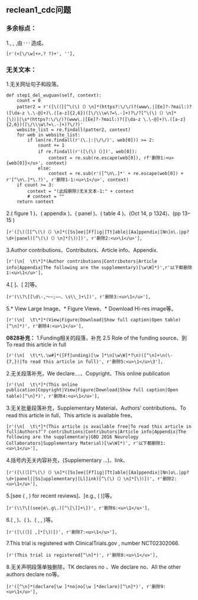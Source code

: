 ## reclean1_cdc问题
### 多余标点：
1., , ,由 <sup>, </sup> <sup>, </sup> <sup>, </sup>造成。

```[r'(<[\/\w]+>,? ?)+', ''],```

### 无关文本：
1.无关网址句子和段落。
```
def step1_del_wuguan(self, context):
    count = 0
    patter2 = r'([\(（][^\(\)（）\n]*(https?:\/\/)?(www\.|[Ee]?-?mail:)?([\da-z \.\-@]+)\.([a-z]{2,6})([\/\\\w\?=\.-]+)?\/?[^\(\)（）\n]*[\)）]|\s*(https?:\/\/)?(www\.|[Ee]?-?mail:)?([\da-z \.\-@]+)\.([a-z]{2,6})([\/\\\w\?=\.-]+)?\/?)'
    website_list = re.findall(patter2, context)
    for web in website_list:
        if len(re.findall(r'(\.|:|\/\/)', web[0])) >= 2:
            count += 1
            if re.findall(r'([\(\)（）])', web[0]):
                context = re.sub(re.escape(web[0]), rf'删除1:<u>{web[0]}</u>', context)
            else:
                context = re.sub(r'([^\n\.]*' + re.escape(web[0]) + r'[^\n\.]*\.?)', r'删除1-1:<u>\1</u>', context)
    if count >= 3:
        context = "(此段删除)无关文本-1:" + context
        # context = ""
    return context
```

2.( figure 1 )、( appendix )、( panel )、( table 4 )、(Oct 14, p 1324)、(pp 13–15 )
```
[r'([\(（][^\(\)（）\n]*([Ss]ee|[Ff]ig|[Tt]able|[Aa]ppendix|[Nn]o\.|pp? \d+|panel)[^\(\)（）\n]*[\)）])', r'删除2:<u>\1</u>'],
```

3.Author contributions、Contributors、Article info、Appendix.
```
[r'(\n[  \t\*]*(Author contributions|Contributors|Article info|Appendix|The following are the supplementary)[\w\W]*)',r'以下都删除1:<u>\1</u>'],
```

4.\[ \]、\[ 2\]等。
```
[r'(\\?\[[\d\-,～~;–—、\s\\_]+\])', r'删除3:<u>\1</u>'],
```

5.*   View Large Image、*   Figure Viewe、*   Download Hi-res image等。
```
[r'(\n[  \t\*]*(View|Figure|Download|Show full caption|Open table)[^\n]*)', r'删除4:<u>\1</u>'],
```

**0828补充：**
1.Funding相关的段落，补充 2.5 Role of the funding source、到To read this article in full
```
[r'(\n[  \t\*\.\w#]*([Ff]unding)[\w ]*\n[\w\W]*?\n)([^\n]+\n(\-{7,})|To read this article in full)', r'删除5:<u>\1</u>\3'],
```

2.无关段落补充，We declare....、Copyright、This online publication
```
[r'(\n[  \t\*]*(This online publication|Copyright|View|Figure|Download|Show full caption|Open table)[^\n]*)', r'删除4:<u>\1</u>'],
```

3.无关批量段落补充，Supplementary Material、Authors’ contributions、To read this article in full、This article is available free、
```
[r'(\n[  \t\*]*(This article is available free|To read this article in full|Authors?’? contributions|Contributors|Article info|Appendix|The following are the supplementary|GBD 2016 Neurology Collaborators|Supplementary Material)[\w\W]*)', r'以下都删除1:<u>\1</u>'],
```

4.括号内无关内容补充，(Supplementary ...)、link、
```
[r'([\(（][^\(\)（）\n]*([Ss]ee|[Ff]ig|[Tt]able|[Aa]ppendix|[Nn]o\.|pp? \d+|panel|[Ss]upplementary|[Ll]ink)[^\(\)（）\n]*[\)）])', r'删除2:<u>\1</u>'],
```

5.\[see ( , ) for recent reviews\]、\[e.g., ( )\]等。
```
[r'(\\?\[(see|e\.g\.)[^\[\]]+\])', r'删除6:<u>\1</u>'],
```

6.( , )、( )、( , , )等。
```
[r'([\(（][ ,]*[\)）])', r'删除7:<u>\1</u>'],
```

7.This trial is registered with ClinicalTrials.gov , number NCT02302066.
```
[r'(This trial is registered[^\n]*)', r'删除8:<u>\1</u>'],
```

8.无关声明段落单独删除，TK declares no 、We declare no、All the other authors declare no等。
```
[r'([^\n]*(declare[\w ]*no|no[\w ]*declare)[^\n]*)', r'删除9:<u>\1</u>'],
```

